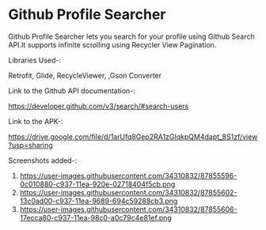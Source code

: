 # Github Profile Searcher
Github Profile Searcher lets you search for your profile using Github Search API.It supports infinite scrolling using Recycler View Pagination.

Libraries Used-:

Retrofit,
Glide,
RecycleViewer,
,Gson Converter

Link to the Github API documentation-:

https://developer.github.com/v3/search/#search-users

Link to the APK-:

https://drive.google.com/file/d/1arUfq8Gep2RA1zGIqkpQM4dapt_8S1zf/view?usp=sharing


Screenshots added-:

1. https://user-images.githubusercontent.com/34310832/87855596-0c010880-c937-11ea-920e-02718404f5cb.png
2. https://user-images.githubusercontent.com/34310832/87855602-13c0ad00-c937-11ea-9689-694c59288cb3.png
3. https://user-images.githubusercontent.com/34310832/87855606-17ecca80-c937-11ea-98c0-a0c79c4e81ef.png
